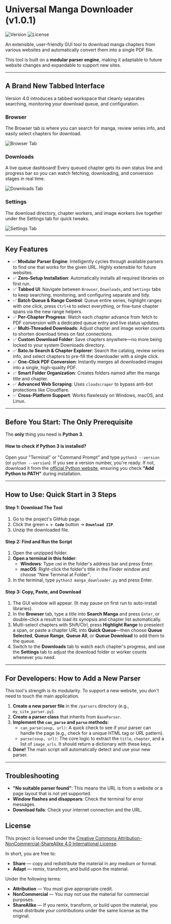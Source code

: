 # Universal Manga Downloader (v1.0.1)

![Version](https://img.shields.io/badge/version-1.0.1-purple)
![License](https://img.shields.io/badge/License-CC%20BY--NC--SA%204.0-lightgrey.svg)

An extensible, user-friendly GUI tool to download manga chapters from various websites and automatically convert them into a single PDF file.

This tool is built on a **modular parser engine**, making it adaptable to future website changes and expandable to support new sites.

---

## A Brand New Tabbed Interface

Version 4.0 introduces a tabbed workspace that cleanly separates searching, monitoring your download queue, and configuration.

### Browser
The Browser tab is where you can search for manga, review series info, and easily select chapters for download.

![Browser Tab](assets/Browser.png)

### Downloads
A live queue dashboard! Every queued chapter gets its own status line and progress bar so you can watch fetching, downloading, and conversion stages in real time.

![Downloads Tab](assets/Downloads.png)

### Settings
The download directory, chapter workers, and image workers live together under the Settings tab for quick tweaks.

![Settings Tab](assets/Settings.png)

---

## Key Features

-   ✅ **Modular Parser Engine**: Intelligently cycles through available parsers to find one that works for the given URL. Highly extensible for future websites.
-   ✅ **Zero-Setup Installation**: Automatically installs all required libraries on first run.
-   ✅ **Tabbed UI**: Navigate between `Browser`, `Downloads`, and `Settings` tabs to keep searching, monitoring, and configuring separate and tidy.
-   ✅ **Batch Queue & Range Control**: Queue entire series, highlight ranges with one click, press `Ctrl+A` to select everything, or fine-tune chapter spans via the new range helpers.
-   ✅ **Per-Chapter Progress**: Watch each chapter advance from fetch to PDF conversion with a dedicated queue entry and live status updates.
-   ✅ **Multi-Threaded Downloads**: Adjust chapter and image worker counts to shorten download times on fast connections.
-   ✅ **Custom Download Folder**: Save chapters anywhere—no more being locked to your system Downloads directory.
-   ✅ **Bato.to Search & Chapter Explorer**: Search the catalog, review series info, and select chapters to pre-fill the downloader with a single click.
-   ✅ **One-Click PDF Conversion**: Instantly merges all downloaded images into a single, high-quality PDF.
-   ✅ **Smart Folder Organization**: Creates folders named after the manga title and chapter.
-   ✅ **Advanced Web Scraping**: Uses `cloudscraper` to bypass anti-bot protections like Cloudflare.
-   ✅ **Cross-Platform Support**: Works flawlessly on Windows, macOS, and Linux.

---

## Before You Start: The Only Prerequisite

The **only** thing you need is **Python 3**.

#### How to check if Python 3 is installed?

Open your "Terminal" or "Command Prompt" and type `python3 --version` (or `python --version`). If you see a version number, you're ready. If not, download it from the [official Python website](https://www.python.org/downloads/), ensuring you check **"Add Python to PATH"** during installation.

---

## How to Use: Quick Start in 3 Steps

#### Step 1: Download The Tool
1.  Go to the project's GitHub page.
2.  Click the green **`< > Code`** button -> **`Download ZIP`**.
3.  Unzip the downloaded file.

#### Step 2: Find and Run the Script
1.  Open the unzipped folder.
2.  **Open a terminal in this folder**:
    -   **Windows**: Type `cmd` in the folder's address bar and press Enter.
    -   **macOS**: Right-click the folder's title in the Finder window and choose "New Terminal at Folder".
3.  In the terminal, type `python3 manga_downloader.py` and press Enter.

#### Step 3: Copy, Paste, and Download
1.  The GUI window will appear. (It may pause on first run to auto-install libraries).
2.  In the **Browser** tab, type a title into **Search Manga** and press `Enter`, or double-click a result to load its synopsis and chapter list automatically.
3.  Multi-select chapters with Shift/Ctrl, press **Highlight Range** to preselect a span, or paste a chapter URL into **Quick Queue**—then choose **Queue Selected**, **Queue Range**, **Queue All**, or **Queue Download** to add them to the queue.
4.  Switch to the **Downloads** tab to watch each chapter's progress, and use the **Settings** tab to adjust the download folder or worker counts whenever you need.

---

## For Developers: How to Add a New Parser

This tool's strength is its modularity. To support a new website, you don't need to touch the main application.

1.  **Create a new parser file** in the `/parsers` directory (e.g., `my_site_parser.py`).
2.  **Create a parser class** that inherits from `BaseParser`.
3.  **Implement the `can_parse` and `parse` methods**:
    -   `can_parse(soup, url)`: A quick check to see if your parser can handle the page (e.g., check for a unique HTML tag or URL pattern).
    -   `parse(soup, url)`: The core logic to extract the `title`, `chapter`, and a list of `image_urls`. It should return a dictionary with these keys.
4.  **Done!** The main script will automatically detect and use your new parser.

---

## Troubleshooting

-   **"No suitable parser found"**: This means the URL is from a website or a page layout that is not yet supported.
-   **Window flashes and disappears**: Check the terminal for error messages.
-   **Download fails**: Check your internet connection and the URL.

## License

This project is licensed under the [Creative Commons Attribution-NonCommercial-ShareAlike 4.0 International License](https://creativecommons.org/licenses/by-nc-sa/4.0/).

In short, you are free to:
-   **Share** — copy and redistribute the material in any medium or format.
-   **Adapt** — remix, transform, and build upon the material.

Under the following terms:
-   **Attribution** — You must give appropriate credit.
-   **NonCommercial** — You may not use the material for commercial purposes.
-   **ShareAlike** — If you remix, transform, or build upon the material, you must distribute your contributions under the same license as the original.
